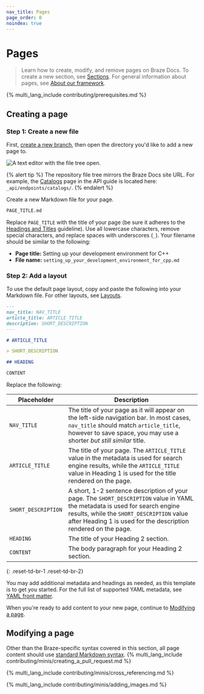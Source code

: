 ```yaml
---
nav_title: Pages
page_order: 0
noindex: true
---
```


# Pages

> Learn how to create, modify, and remove pages on Braze Docs. To create a new section, see [Sections]({{sitebase.url}}/docs/home/content_management/sections/). For general information about pages, see [About our framework]({{sitebase.url}}/docs/home/about_our_framework/#pages).

{% multi_lang_include contributing/prerequisites.md %}

## Creating a page

### Step 1: Create a new file

First, [create a new branch]({{sitebase.url}}/docs/home/github/creating_a_new_branch), then open the directory you'd like to add a new page to.

![A text editor with the file tree open.]()

{% alert tip %}
The repository file tree mirrors the Braze Docs site URL. For example, the [Catalogs]({{site.baseurl}}/api/endpoints/catalogs/) page in the API guide is located here: `_api/endpoints/catalogs/`.
{% endalert %}

Create a new Markdown file for your page.

```bash
PAGE_TITLE.md
```

Replace `PAGE_TITLE` with the title of your page (be sure it adheres to the [Headings and Titles](https://docs.google.com/document/u/2/d/e/2PACX-1vTluyDFO3ZEV7V6VvhXE4As_hSFwmnFFdU9g6_TrAYTgH1QmbRoEDDdn5GzKAB9vdBbIdyiFdoaJcNk/pub#h.vs0awrl1ba2p) guideline). Use all lowercase characters, remove special characters, and replace spaces with underscores (`_`). Your filename should be similar to the following:

- **Page title:** Setting up your development environment for C++
- **File name:** `setting_up_your_development_environment_for_cpp.md`

### Step 2: Add a layout

To use the default page layout, copy and paste the following into your Markdown file. For other layouts, see [Layouts]({{sitebase.url}}/docs/home/yaml_front_matter/page_layouts/).

```markdown
---
nav_title: NAV_TITLE
article_title: ARTICLE_TITLE
description: SHORT_DESCRIPTION
---

# ARTICLE_TITLE

> SHORT_DESCRIPTION

## HEADING

CONTENT
```

Replace the following:

| Placeholder         | Description                                                                                                                                                                                                                                 |
|---------------------|---------------------------------------------------------------------------------------------------------------------------------------------------------------------------------------------------------------------------------------------|
| `NAV_TITLE`         | The title of your page as it will appear on the left-side navigation bar. In most cases, `nav_title` should match `article_title`, however to save space, you may use a shorter _but still similar_ title.                                  |
| `ARTICLE_TITLE`     | The title of your page. The `ARTICLE_TITLE` value in the metadata is used for search engine results, while the `ARTICLE_TITLE` value in Heading 1 is used for the title rendered on the page.                                               |
| `SHORT_DESCRIPTION` | A short, 1-2 sentence description of your page. The `SHORT_DESCRIPTION` value in YAML the metadata is used for search engine results, while the `SHORT_DESCRIPTION` value after Heading 1 is used for the description rendered on the page. |
| `HEADING`           | The title of your Heading 2 section.                                                                                                                                                                                                        |
| `CONTENT`           | The body paragraph for your Heading 2 section.                                                                                                                                                                                              |
{: .reset-td-br-1 .reset-td-br-2}

You may add additional metadata and headings as needed, as this template is to get you started. For the full list of supported YAML metadata, see [YAML front matter]({{sitebase.url}}/docs/home/yaml_front_matter/metadata/).

When you're ready to add content to your new page, continue to [Modifying a page](#modifying-a-page).

## Modifying a page

Other than the Braze-specific syntax covered in this section, all page content should use [standard Markdown syntax](https://www.markdownguide.org/basic-syntax/). {% multi_lang_include contributing/minis/creating_a_pull_request.md %}

{% multi_lang_include contributing/minis/cross_referencing.md %}

{% multi_lang_include contributing/minis/adding_images.md %}

